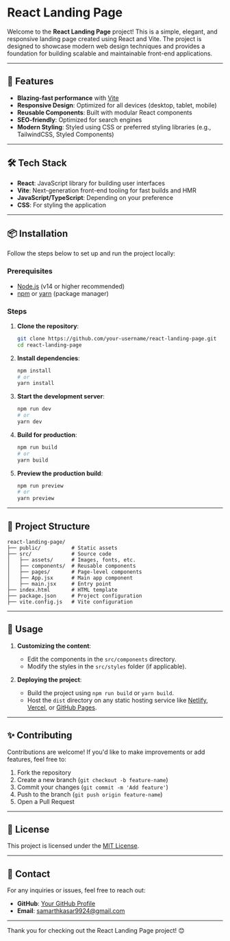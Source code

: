 # React Landing Page

Welcome to the **React Landing Page** project! This is a simple, elegant, and responsive landing page created using React and Vite. The project is designed to showcase modern web design techniques and provides a foundation for building scalable and maintainable front-end applications.

---

## 🚀 Features

- **Blazing-fast performance** with [Vite](https://vitejs.dev/)
- **Responsive Design**: Optimized for all devices (desktop, tablet, mobile)
- **Reusable Components**: Built with modular React components
- **SEO-friendly**: Optimized for search engines
- **Modern Styling**: Styled using CSS or preferred styling libraries (e.g., TailwindCSS, Styled Components)

---

## 🛠️ Tech Stack

- **React**: JavaScript library for building user interfaces
- **Vite**: Next-generation front-end tooling for fast builds and HMR
- **JavaScript/TypeScript**: Depending on your preference
- **CSS**: For styling the application

---

## 📦 Installation

Follow the steps below to set up and run the project locally:

### Prerequisites

- [Node.js](https://nodejs.org/) (v14 or higher recommended)
- [npm](https://www.npmjs.com/) or [yarn](https://yarnpkg.com/) (package manager)

### Steps

1. **Clone the repository**:
   ```bash
   git clone https://github.com/your-username/react-landing-page.git
   cd react-landing-page
   ```

2. **Install dependencies**:
   ```bash
   npm install
   # or
   yarn install
   ```

3. **Start the development server**:
   ```bash
   npm run dev
   # or
   yarn dev
   ```

4. **Build for production**:
   ```bash
   npm run build
   # or
   yarn build
   ```

5. **Preview the production build**:
   ```bash
   npm run preview
   # or
   yarn preview
   ```

---

## 📁 Project Structure

```plaintext
react-landing-page/
├── public/          # Static assets
├── src/             # Source code
│   ├── assets/      # Images, fonts, etc.
│   ├── components/  # Reusable components
│   ├── pages/       # Page-level components
│   ├── App.jsx      # Main app component
│   ├── main.jsx     # Entry point
├── index.html       # HTML template
├── package.json     # Project configuration
├── vite.config.js   # Vite configuration
```

---

## 🌟 Usage

1. **Customizing the content**:
   - Edit the components in the `src/components` directory.
   - Modify the styles in the `src/styles` folder (if applicable).

2. **Deploying the project**:
   - Build the project using `npm run build` or `yarn build`.
   - Host the `dist` directory on any static hosting service like [Netlify](https://www.netlify.com/), [Vercel](https://vercel.com/), or [GitHub Pages](https://pages.github.com/).

---

## ✨ Contributing

Contributions are welcome! If you'd like to make improvements or add features, feel free to:

1. Fork the repository
2. Create a new branch (`git checkout -b feature-name`)
3. Commit your changes (`git commit -m 'Add feature'`)
4. Push to the branch (`git push origin feature-name`)
5. Open a Pull Request

---

## 📝 License

This project is licensed under the [MIT License](LICENSE).

---

## 💬 Contact

For any inquiries or issues, feel free to reach out:

- **GitHub**: [Your GitHub Profile](https://github.com/SamarthKasar123)
- **Email**: samarthkasar9924@gmail.com

---

Thank you for checking out the React Landing Page project! 😊

